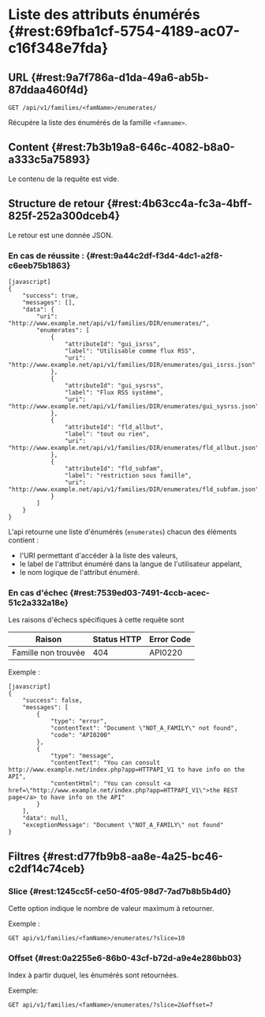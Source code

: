 # Liste des attributs énumérés {#rest:69fba1cf-5754-4189-ac07-c16f348e7fda}

## URL  {#rest:9a7f786a-d1da-49a6-ab5b-87ddaa460f4d}

    GET /api/v1/families/<famName>/enumerates/

Récupére la liste des énumérés de la famille `<famname>`.

## Content  {#rest:7b3b19a8-646c-4082-b8a0-a333c5a75893}

Le contenu de la requête est vide.

## Structure de retour  {#rest:4b63cc4a-fc3a-4bff-825f-252a300dceb4}

Le retour est une donnée JSON.

### En cas de réussite :  {#rest:9a44c2df-f3d4-4dc1-a2f8-c6eeb75b1863}

    [javascript]
    {
        "success": true,
        "messages": [],
        "data": {
            "uri": "http://www.example.net/api/v1/families/DIR/enumerates/",
            "enumerates": [
                {
                    "attributeId": "gui_isrss",
                    "label": "Utilisable comme flux RSS",
                    "uri": "http://www.example.net/api/v1/families/DIR/enumerates/gui_isrss.json"
                },
                {
                    "attributeId": "gui_sysrss",
                    "label": "Flux RSS système",
                    "uri": "http://www.example.net/api/v1/families/DIR/enumerates/gui_sysrss.json"
                },
                {
                    "attributeId": "fld_allbut",
                    "label": "tout ou rien",
                    "uri": "http://www.example.net/api/v1/families/DIR/enumerates/fld_allbut.json"
                },
                {
                    "attributeId": "fld_subfam",
                    "label": "restriction sous famille",
                    "uri": "http://www.example.net/api/v1/families/DIR/enumerates/fld_subfam.json"
                }
            ]
        }
    }

L'api retourne une liste d'énumérés (`enumerates`) chacun des éléments contient :
 
* l'URI permettant d'accéder à la liste des valeurs,
* le label de l'attribut énuméré dans la langue de l'utilisateur appelant,
* le nom logique de l'attribut énuméré.


### En cas d'échec  {#rest:7539ed03-7491-4ccb-acec-51c2a332a18e}

Les raisons d'échecs spécifiques à cette requête sont 

|                     Raison                     | Status HTTP | Error Code |
| ---------------------------------------------- | ----------- | ---------- |
| Famille non trouvée                            |         404 | API0220    |

Exemple : 

    [javascript]
    {
        "success": false,
        "messages": [
            {
                "type": "error",
                "contentText": "Document \"NOT_A_FAMILY\" not found",
                "code": "API0200"
            },
            {
                "type": "message",
                "contentText": "You can consult http://www.example.net/index.php?app=HTTPAPI_V1 to have info on the API",
                "contentHtml": "You can consult <a href=\"http://www.example.net/index.php?app=HTTPAPI_V1\">the REST page</a> to have info on the API"
            }
        ],
        "data": null,
        "exceptionMessage": "Document \"NOT_A_FAMILY\" not found"
    }



## Filtres  {#rest:d77fb9b8-aa8e-4a25-bc46-c2df14c74ceb}

### Slice {#rest:1245cc5f-ce50-4f05-98d7-7ad7b8b5b4d0}

Cette option indique le nombre de valeur maximum à retourner.

Exemple :

    GET api/v1/families/<famName>/enumerates/?slice=10

### Offset {#rest:0a2255e6-86b0-43cf-b72d-a9e4e286bb03}

Index à partir duquel, les énumérés sont retournées.

Exemple: 

    GET api/v1/families/<famName>/enumerates/?slice=2&offset=7
